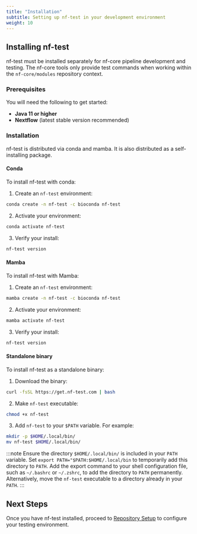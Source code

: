 ```yaml
---
title: "Installation"
subtitle: Setting up nf-test in your development environment
weight: 10
---
```


## Installing nf-test

nf-test must be installed separately for nf-core pipeline development and testing. The nf-core tools only provide test commands when working within the `nf-core/modules` repository context.

### Prerequisites

You will need the following to get started:

- **Java 11 or higher**
- **Nextflow** (latest stable version recommended)

### Installation

nf-test is distributed via conda and mamba. It is also distributed as a self-installing package.

#### Conda

To install nf-test with conda:

1. Create an `nf-test` environment:

  ```bash
  conda create -n nf-test -c bioconda nf-test
  ```

2. Activate your environment:

  ```bash
  conda activate nf-test
  ```

3. Verify your install:

  ```bash
  nf-test version
  ```

#### Mamba

To install nf-test with Mamba:

1. Create an `nf-test` environment:

  ```bash
  mamba create -n nf-test -c bioconda nf-test
  ```

2. Activate your environment:

  ```bash
  mamba activate nf-test
  ```

3. Verify your install:

  ```bash
  nf-test version
  ```

#### Standalone binary

To install nf-test as a standalone binary:

1. Download the binary:

  ```bash
  curl -fsSL https://get.nf-test.com | bash
  ```

2. Make `nf-test` executable:

  ```bash
  chmod +x nf-test
  ```

3. Add `nf-test` to your `$PATH` variable. For example:

  ```bash
  mkdir -p $HOME/.local/bin/
  mv nf-test $HOME/.local/bin/
  ```
  
  :::note
  Ensure the directory `$HOME/.local/bin/` is included in your `PATH` variable. Set `export PATH="$PATH:$HOME/.local/bin` to temporarily add this directory to `PATH`. Add the export command to your shell configuration file, such as `~/.bashrc` or `~/.zshrc`, to add the directory to `PATH` permanently. Alternatively, move the `nf-test` executable to a directory already in your `PATH`.
  :::
  


## Next Steps

Once you have nf-test installed, proceed to [Repository Setup](./02_project_setup.md) to configure your testing environment.
